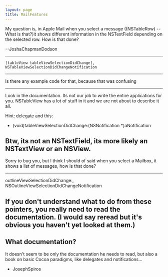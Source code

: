 ```yaml
---
layout: page
title: MailFeatures
---
```


My question is, in Apple Mail when you select a message ((NSTableRow) -- What is that?)it shows different information in the NSTextField depending on the selected row. How is that done?

--JoshaChapmanDodson

----

    [tableView tableViewSelectionDidChange], NSTableViewSelectionDidChangeNotification
----
Is there any example code for that, because that was confusing 

----

Look in the documentation. Its not our job to write the entire applications for you. NSTableView has a lot of stuff in it and we are not about to describe it all.

Hint: delegate and this:

    

- (void)tableViewSelectionDidChange:(NSNotification *)aNotification



Btw, its not an NSTextField, its more likely an NSTextView or an NSView.
----
Sorry to bug you, but I think I should of said when you select a Mailbox, it shows a list of messages, how is that done?

----

outlineViewSelectionDidChange:, NSOutlineViewSelectionDidChangeNotification

If you don't understand what to do from these pointers, you really need to read the documentation. (I would say reread but it's obvious you haven't yet looked at them.)
----
What documentation?
----

It doesn't seem to be only the documentation he needs to read, but also a book on basic Cocoa paradigms, like delegates and notifications...

- JosephSpiros

